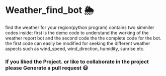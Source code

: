 # Weather_find_bot :sun_behind_rain_cloud:
find the weather for your region(python program)
contains two simmiler codes inside:
first is the demo code to understand the working of the weather report bot
and the second code the the complete code for the bot.
the first code can easily be modified for seeking the different weather aspects such as wind_speed, wind_direction, humidity, sunrise etc.

### If you liked the Project. or like to collaborate in the project please Generate a pull request  :smiley:
